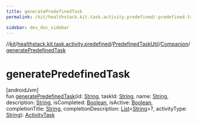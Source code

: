 ```yaml
---
title: generatePredefinedTask
permalink: /kit/healthstack.kit.task.activity.predefined/-predefined-task-util/-companion/generate-predefined-task.html

sidebar: dev_doc_sidebar
---
```

//[kit](../../../../index.html)/[healthstack.kit.task.activity.predefined](../../index.html)/[PredefinedTaskUtil](../index.html)/[Companion](index.html)/[generatePredefinedTask](generate-predefined-task.html)



# generatePredefinedTask



[androidJvm]\
fun [generatePredefinedTask](generate-predefined-task.html)(id: [String](https://kotlinlang.org/api/latest/jvm/stdlib/kotlin/-string/index.html), taskId: [String](https://kotlinlang.org/api/latest/jvm/stdlib/kotlin/-string/index.html), name: [String](https://kotlinlang.org/api/latest/jvm/stdlib/kotlin/-string/index.html), description: [String](https://kotlinlang.org/api/latest/jvm/stdlib/kotlin/-string/index.html), isCompleted: [Boolean](https://kotlinlang.org/api/latest/jvm/stdlib/kotlin/-boolean/index.html), isActive: [Boolean](https://kotlinlang.org/api/latest/jvm/stdlib/kotlin/-boolean/index.html), completionTitle: [String](https://kotlinlang.org/api/latest/jvm/stdlib/kotlin/-string/index.html), completionDescription: [List](https://kotlinlang.org/api/latest/jvm/stdlib/kotlin.collections/-list/index.html)&lt;[String](https://kotlinlang.org/api/latest/jvm/stdlib/kotlin/-string/index.html)&gt;?, activityType: [String](https://kotlinlang.org/api/latest/jvm/stdlib/kotlin/-string/index.html)): [ActivityTask](../../../healthstack.kit.task.activity/-activity-task/index.html)




